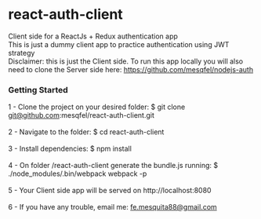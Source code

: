 # react-auth-client
Client side for a ReactJs + Redux authentication app<br>
This is just a dummy client app to practice authentication using JWT strategy<br>
Disclaimer: this is just the Client side. To run this app locally you will also need to clone the Server side here: https://github.com/mesqfel/nodejs-auth

### Getting Started

1 - Clone the project on your desired folder: $ git clone git@github.com:mesqfel/react-auth-client.git<br><br>
2 - Navigate to the folder: $ cd react-auth-client<br><br>
3 - Install dependencies: $ npm install<br><br>
4 - On folder /react-auth-client generate the bundle.js running: $ ./node_modules/.bin/webpack webpack -p<br><br>
5 - Your Client side app will be served on http://localhost:8080<br><br>
6 - If you have any trouble, email me: fe.mesquita88@gmail.com<br>
